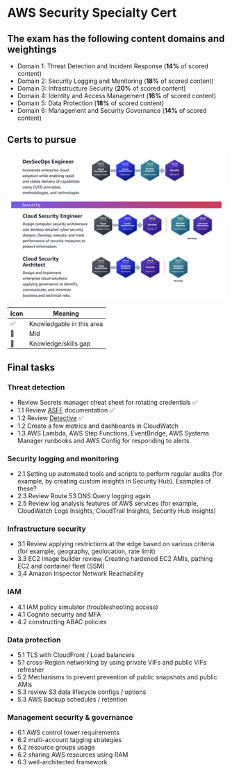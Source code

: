 # AWS Security Specialty Cert

## The exam has the following content domains and weightings

- Domain 1: Threat Detection and Incident Response (**14%** of scored content)
- Domain 2: Security Logging and Monitoring (**18%** of scored content)
- Domain 3: Infrastructure Security (**20%** of scored content)
- Domain 4: Identity and Access Management (**16%** of scored content)
- Domain 5: Data Protection (**18%** of scored content)
- Domain 6: Management and Security Governance (**14%** of scored content)

## Certs to pursue

![AWS Cert Path](images/cert-path.png)

|Icon|Meaning|
|--|--|
|:white_check_mark:|Knowledgable in this area|
|:large_orange_diamond:|Mid|
|:red_circle:|Knowledge/skills gap|

## Final tasks

### Threat detection

- Review Secrets manager cheat sheet for rotating credentials :white_check_mark:
- 1.1 Review [ASFF](https://docs.aws.amazon.com/securityhub/latest/userguide/securityhub-findings-format.html) documentation :white_check_mark:
- 1.2 Review [Detective](https://docs.aws.amazon.com/detective/latest/adminguide/detective-terms-concepts.html) :white_check_mark:
- 1.2 Create a few metrics and dashboards in CloudWatch
- 1.3 AWS Lambda, AWS Step Functions, EventBridge, AWS Systems Manager runbooks and AWS Config for responding to alerts

### Security logging and monitoring

- 2.1 Setting up automated tools and scripts to perform regular audits (for example, by creating custom insights in Security Hub). Examples of these?
- 2.3 Review Route 53 DNS Query logging again
- 2.5 Review log analysis features of AWS services (for example, CloudWatch Logs Insights, CloudTrail Insights, Security Hub insights)

### Infrastructure security

- 3.1 Review applying restrictions at the edge based on various criteria (for example, geography, geolocation, rate limit)
- 3.3 EC2 image builder review, Creating hardened EC2 AMIs, pathing EC2 and container fleet (SSM)
- 3,4 Amazon Inspector Network Reachability

### IAM

- 4.1 IAM policy simulator (troubleshooting access)
- 4.1 Cognito security and MFA
- 4.2 constructing ABAC policies
  
### Data protection

- 5.1 TLS with CloudFront / Load balancers
- 5.1 cross-Region networking by using private VIFs and public VIFs refresher
- 5.2 Mechanisms to prevent prevention of public snapshots and public AMIs
- 5.3 review S3 data lifecycle configs / options
- 5.3 AWS Backup schedules / retention

### Management security & governance

- 6.1 AWS control tower requirements
- 6.2 multi-account tagging strategies
- 6.2 resource groups usage
- 6.2 sharing AWS resources using RAM
- 6.3 well-architected framework
